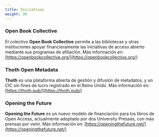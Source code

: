 ```yaml
---
title: Iniciativas
weight: 30
---
```


### Open Book Collective

El colectivo **Open Book Collective** permite a las bibliotecas y otras instituciones apoyar financieramente las iniciativas de acceso abierto mediante sus programas de afiliación. Más información en: [https://openbookcollective.org/](https://openbookcollective.org/)

### Thoth Open Metadata

**Thoth** es una plataforma abierta de gestión y difusión de metadatos, y un CIC sin fines de lucro registrado en el Reino Unido. Más información en: [https://thoth.pub/](https://thoth.pub/)

### Opening the Future

**Opening the Future** es un nuevo modelo de financiación para los libros de Open Access, actualmente adoptado por dos University Presses, con más prensas por venir. Más información en: [https://openingthefuture.net/](https://openingthefuture.net/)